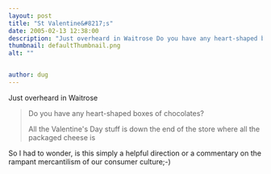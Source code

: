 ```yaml
---
layout: post
title: "St Valentine&#8217;s"
date: 2005-02-13 12:38:00
description: "Just overheard in Waitrose Do you have any heart-shaped boxes of chocolates? All the Valentine&#8217;s Day stuff is down the end of the store where all the packaged cheese is So I had to wonder, is this simply a helpful&#8230;"
thumbnail: defaultThumbnail.png
alt: ""


author: dug
---
```


<p>Just overheard in Waitrose</p>

<blockquote><p>Do you have any heart-shaped boxes of chocolates?</p>

<p>All the Valentine's Day stuff is down the end of the store where all the packaged cheese is</p></blockquote>

<p>So I had to wonder, is this simply a helpful direction or a commentary on the rampant mercantilism of our consumer culture;-)</p>
